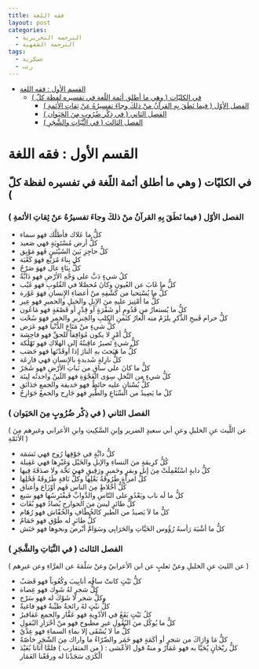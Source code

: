 ```yaml
---
title: فقه اللغة
layout: post
categories:
  - الترجمة التحريرية
  - الترجمة الشفهية
tags:
  - عسكرية
  - رتب
---
```


* [القسم الأول : فقه اللغة](#%D8%A7%D9%84%D9%82%D8%B3%D9%85-%D8%A7%D9%84%D8%A3%D9%88%D9%84--%D9%81%D9%82%D9%87-%D8%A7%D9%84%D9%84%D8%BA%D8%A9)
  * [في الكليّات ( وهي ما أطلق أئمة اللًغة في تفسيره لفظة كلّ )](#%D9%81%D9%8A-%D8%A7%D9%84%D9%83%D9%84%D9%8A%D9%91%D8%A7%D8%AA--%D9%88%D9%87%D9%8A-%D9%85%D8%A7-%D8%A3%D8%B7%D9%84%D9%82-%D8%A3%D8%A6%D9%85%D8%A9-%D8%A7%D9%84%D9%84%D9%8B%D8%BA%D8%A9-%D9%81%D9%8A-%D8%AA%D9%81%D8%B3%D9%8A%D8%B1%D9%87-%D9%84%D9%81%D8%B8%D8%A9-%D9%83%D9%84%D9%91)
    * [الفصل الأوّل ( فيما نَطَقَ بِهِ القرآنُ منْ ذلكَ وجاءَ تفسيرُهُ عنْ ثِقاتِ الأئمةِ )](#%D8%A7%D9%84%D9%81%D8%B5%D9%84-%D8%A7%D9%84%D8%A3%D9%88%D9%91%D9%84--%D9%81%D9%8A%D9%85%D8%A7-%D9%86%D9%8E%D8%B7%D9%8E%D9%82%D9%8E-%D8%A8%D9%90%D9%87%D9%90-%D8%A7%D9%84%D9%82%D8%B1%D8%A2%D9%86%D9%8F-%D9%85%D9%86%D9%92-%D8%B0%D9%84%D9%83%D9%8E-%D9%88%D8%AC%D8%A7%D8%A1%D9%8E-%D8%AA%D9%81%D8%B3%D9%8A%D8%B1%D9%8F%D9%87%D9%8F-%D8%B9%D9%86%D9%92-%D8%AB%D9%90%D9%82%D8%A7%D8%AA%D9%90-%D8%A7%D9%84%D8%A3%D8%A6%D9%85%D8%A9%D9%90)
    * [الفصل الثاني ( في ذِكْر ضُرُوبٍ مِنَ الحَيَوان )](#%D8%A7%D9%84%D9%81%D8%B5%D9%84-%D8%A7%D9%84%D8%AB%D8%A7%D9%86%D9%8A--%D9%81%D9%8A-%D8%B0%D9%90%D9%83%D9%92%D8%B1-%D8%B6%D9%8F%D8%B1%D9%8F%D9%88%D8%A8%D9%8D-%D9%85%D9%90%D9%86%D9%8E-%D8%A7%D9%84%D8%AD%D9%8E%D9%8A%D9%8E%D9%88%D8%A7%D9%86)
    * [الفصل الثالث ( في النَّبَاتِ والشَّجَرِ )](#%D8%A7%D9%84%D9%81%D8%B5%D9%84-%D8%A7%D9%84%D8%AB%D8%A7%D9%84%D8%AB--%D9%81%D9%8A-%D8%A7%D9%84%D9%86%D9%91%D9%8E%D8%A8%D9%8E%D8%A7%D8%AA%D9%90-%D9%88%D8%A7%D9%84%D8%B4%D9%91%D9%8E%D8%AC%D9%8E%D8%B1%D9%90)

# القسم الأول : فقه اللغة

## في الكليّات ( وهي ما أطلق أئمة اللًغة في تفسيره لفظة كلّ )

### الفصل الأوّل ( فيما نَطَقَ بِهِ القرآنُ منْ ذلكَ وجاءَ تفسيرُهُ عنْ ثِقاتِ الأئمةِ )

* كلُّ ما عَلاك فأظلَّك فهو سماء
* كلُّ أرض مُسْتَوِيَةٍ فهي صَعيد
* كلُّ حاجِزِ بَينَ الشَيْئينِ فَهو مَوْبِق
* كل بِناءَ مُرَبَّع فهوَ كَعْبَة
* كلُّ بِنَاءٍ عال فهوَ صَرْحٌ
* كلُ شيءٍ دَبَّ على وَجْهِ الأرْضِ فهو دَابَّةٌ
* كلُّ ما غَابَ عن العُيونِ وكانَ مُحصَّلا في القُلوبِ فهو غَيْب
* كلُّ ما يُسْتحيا من كَشْفِهِ منْ أعضاءِ الإِنسانِ فهوَ عَوْرة
* كلُّ ما أمْتِيرَ عليهِ منَ الإِبلِ والخيلِ والحميرِ فهو عِير
* كلُّ ما يُستعارُ من قَدُومٍ أو شَفْرَةٍ أو قِدْرٍ أو قَصْعَةٍ فهو مَاعُون
* كلُّ حرام قَبيحِ الذِّكرِ يلزَمُ منه الْعارُ كثَمنِ الكلبِ والخِنزيرِ والخمرِ فهوَ سُحْت
* كلُّ شيءٍ منْ مَتَاعِ الدُّنْيا فهو عَرَض
* كلُّ أمْرٍ لا يكون مُوَافِقاً للحقِّ فهو فاحِشة
* كلُّ شيءٍ تَصيرُ عاقِبتُهُ إلى الهلاكِ فهو تَهْلُكة
* كلُّ ما هَيَجتَ بهِ النارَ إذا أوقَدْتَها فهو حَصَب
* كلُّ نازِلةٍ شَديدةٍ بالإِنسانِ فهي قارِعَة
* كلُّ ما كانَ على ساقٍ من نَباتِ الأرْضِ فهو شَجَرٌ
* كلُّ شيءٍ من النَّخلِ سِوَى العَجْوَةِ فهو اللَينُ واحدتُه لِينَة
* كلُّ بُسْتانٍ عليه حائطٌ فهو حَديقة والجمع حَدَائق
* كلُ ما يَصِيدُ من السِّبَاعِ والطَّيرِ فهو جَارِح والجمعُ جَوَارِحُ

### الفصل الثاني ( في ذِكْر ضُرُوبٍ مِنَ الحَيَوان )

( عن اللَّيث عنِ الخليلِ وعنِ أبي سعيدٍ الضرير وإبنِ السَّكِيتِ وابنِ الأعرابي وغيرِهم مِنَ الأئمّةِ )

* كلُّ دابَّةٍ في جَوْفِها رُوح فهي نَسَمَة
* كُلُّ كرِيمَةٍ منَ النساءِ والإبلِ والخَيْل وَغَيْرِها فهي عَقِيلة
* كلُّ دابةٍ اسْتُعْمِلَتْ مِنَ إبل وبقرٍ وحَميرٍ ورَقِيقٍ فهيَ نَخَّة ولا صدَقَةَ فِيها
* كلُّ امرأةٍ طَرُوقَةُ بَعْلِها وكلُّ نَاقةٍ طَرُوقَةُ فَحْلِها
* كُلُّ أخْلاطٍ مِنَ الناس فَهم أوْزَاع وأعناق
* كلُّ ما لَه ناب ويَعْدُو على النّاسِ والدَّوابِّ فَيفْتَرِسُها فهو سَبع
* كلُّ طائرٍ ليسَ منَ الجوارحِ يُصادُ فهو بُغَاث
* كلُّ ما لاَ يَصيدُ من الطيرِ كالخُطّافِ والخُفّاش فهو رُهَام
* كلُّ طائرٍ له طَوْق فهو حَمَامٌ
* كلُّ ما أشْبَهَ رَأسهُ رُؤُوس الحَيَّاتِ والحَرَابِي وسَوَامَّ أبْرصَ ونحوِها فهو حَنَش

### الفصل الثالث ( في النَّبَاتِ والشَّجَرِ )

( عن الليثِ عنِ الخليلِ وعنْ ثعلبٍ عن ابن الأعرابيّ وعنْ سَلْمَةَ عن الفرَّاءِ وعن غيرِهم )

* كلُّ نَبْتٍ كانتْ ساقُه أنابِيبَ وكُعُوباً فهو قَصَبٌ
* كلُّ شجرٍ لهُ شَوك فهو عِضاة
* وكلُّ شجر لا شَوْكَ له فهو سَرْح
* كلُّ نبْتٍ لهُ رائحةٌ طيِّبةٌ فهو فاغيةٌ
* كلُ نَبْتٍ يَقَعُ في الأدْوِيةِ فهو عَقَّار والجمع عَقاقيرُ
* كلُّ ما يُوكُل منَ البُقُولِ غيرِ مطبوخ فهو منْ أحْرَارِ البُقولِ
* كلُّ ما لا يُسْقَى إلا بماءِ السماءِ فهو عِذْيٌ
* كلُّ مَا وَارَاكَ من شجرٍ أو أكَمَةٍ فهو خَمَر والضّرّاءُ ما واراك مِنَ الشّجَرِ خاصّةً
* كلُّ ريْحَانٍ يُحَيَّا به فهو عَمَارٌ و منهُُ قول الأعْشى : ( من المتقارب ) فلمَّا أتانا بُعَيْدَ الْكَرَى سَجَدْنا له ورفَعْنا العَمَار